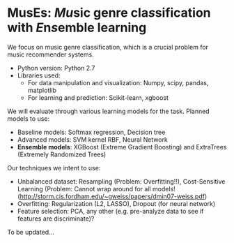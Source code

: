 # MusEs: *Mu*sic genre cla*s*sification with *E*n*s*emble learning

We focus on music genre classification, which is a crucial problem for music recommender systems.

- Python version: Python 2.7
- Libraries used: 
	- For data manipulation and visualization: Numpy, scipy, pandas, matplotlib
	- For learning and prediction: Scikit-learn, xgboost


We will evaluate through various learning models for the task. Planned models to use:
- Baseline models: Softmax regression, Decision tree
- Advanced models: SVM kernel RBF, Neural Network
- **Ensemble models**: XGBoost (Extreme Gradient Boosting) and ExtraTrees (Extremely Randomized Trees)

Our techniques we intent to use:
- Unbalanced dataset: Resampling (Problem: Overfitting!!), Cost-Sensitive Learning (Problem: Cannot wrap around for all models! (http://storm.cis.fordham.edu/~gweiss/papers/dmin07-weiss.pdf)
- Overfitting: Regularization (L2, LASSO), Dropout (for neural network)
- Feature selection: PCA, any other (e.g. pre-analyze data to see if features are discriminate)?

To be updated...
